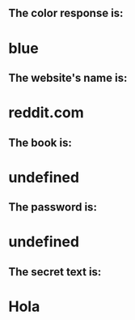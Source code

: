 
## The color response is:
# blue

## The website's name is:
# reddit.com

## The book is:
# undefined

## The password is:
# undefined

## The secret text is:
# Hola

